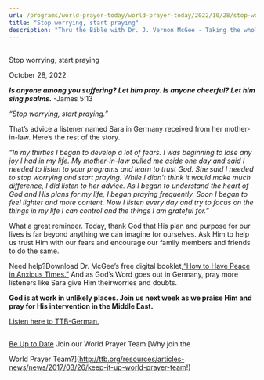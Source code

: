 ```yaml
---
url: /programs/world-prayer-today/world-prayer-today/2022/10/28/stop-worrying-start-praying
title: "Stop worrying, start praying"
description: "Thru the Bible with Dr. J. Vernon McGee - Taking the whole Word to the whole world"
---
```







## 
 Stop worrying, start praying


October 28, 2022




***Is anyone among you suffering? Let him pray. Is anyone cheerful? Let him sing psalms.*** -James 5:13

*“Stop worrying, start praying.”*

That’s advice a listener named Sara in Germany received from her mother-in-law. Here’s the rest of the story.

*“In my thirties I began to develop a lot of fears. I was beginning to lose any joy I had in my life. My mother-in-law pulled me aside one day and said I needed to listen to your programs and learn to trust God. She said I needed to stop worrying and start praying. While I didn’t think it would make much difference, I did listen to her advice. As I began to understand the heart of God and His plans for my life, I began praying frequently. Soon I began to feel lighter and more content. Now I listen every day and try to focus on the things in my life I can control and the things I am grateful for.”*

What a great reminder. Today, thank God that His plan and purpose for our lives is far beyond anything we can imagine for ourselves. Ask Him to help us trust Him with our fears and encourage our family members and friends to do the same. 

Need help?Download Dr. McGee’s free digital booklet,[“How to Have Peace in Anxious Times.”](/docs/default-source/Booklets/ttb_how-to-have-peace-in-anxious-times.pdf?sfvrsn=ff351e16_2) And as God’s Word goes out in Germany, pray more listeners like Sara give Him theirworries and doubts.

**God is at work in unlikely places. Join us next week as we praise Him and pray for His intervention in the Middle East.** 

[Listen here to TTB-German.](https://ttb.twr.org/home/day,0423/language,DEU)







## 




[Be Up to Date](http://feeds.feedburner.com/WorldPrayerToday "World Prayer Today RSS Feed")
Join our World Prayer Team
[Why join the  

World Prayer Team?](http://ttb.org/resources/articles-news/news/2017/03/26/keep-it-up-world-prayer-team!)




